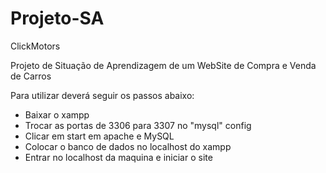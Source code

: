 # Projeto-SA
 ClickMotors

 Projeto de Situação de Aprendizagem de um WebSite de Compra e Venda de Carros


Para utilizar deverá seguir os passos abaixo:

- Baixar o xampp
- Trocar as portas de 3306 para 3307 no "mysql" config
- Clicar em start em apache e MySQL
- Colocar o banco de dados no localhost do xampp
- Entrar no localhost da maquina e iniciar o site
